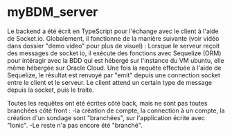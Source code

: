 # myBDM_server
Le backend a été écrit en TypeScript pour l'échange avec le client à l'aide de Socket.io.
Globalement, il fonctionne de la manière suivante (voir vidéo dans dossier "demo video" pour plus de visuel) : 
Lorsque le serveur reçoit des messages de socket io, il exécute des fonctions avec Sequelize (ORM) pour intéragir avec la BDD qui est hébergé sur l'instance du VM ubuntu, elle même hébergée sur Oracle Cloud.
Une fois la requête effectuée à l'aide de Sequelize, le résultat est renvoyé par "emit" depuis une connection socket entre le client et le serveur.
Le client attend un certain type de message depuis la socket, puis le traite. 

Toutes les requêtes ont été écrites côté back, mais ne sont pas toutes branchées côté front : 
-la création de compte, la connection à un compte, la création d'un sondage sont "branchées", sur l'application écrite avec "Ionic".
-Le reste n'a pas encore été "branché".
